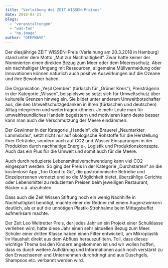 ```yaml
---
title: "Verleihung des ZEIT WISSEN-Preises"
date: 2018-03-21
blogs: 
  - "veranstaltungen"
  - "was-tun"
  - "no-image"
author: "DEEPWAVE"
---
```


Der diesjährige ZEIT WISSEN-Preis (Verleihung am 20.3.2018 in Hamburg) stand unter dem Motto „Mut zur Nachhaltigkeit“. Zwar hatte keiner der Nominierten einen direkten Bezug zum Meer oder dem Meeresschutz. Aber ein nachhaltiger Umgang mit Ressourcen, allgemeine Müllvermeidung oder Innovationen können natürlich auch positive Auswirkungen auf die Ozeane und ihre Bewohner haben.

Die Organisation „Yeşil Çember“ (türkisch für „Grüner Kreis“), Preisträgerin in der Kategorie „Wissen“, beispielsweise setzt sich für Umweltschutz über kulturelle Grenzen hinweg ein. Sie bildet unter anderem Umweltbotschafter aus, die den Umweltschutzgedanken in ihren (türkischen und deutschen) Alltag integrieren und weitertragen können. Je mehr Leute man für umweltfreundliches Handeln begeistern und motivieren kann desto besser kann man auch die Verschmutzung der Meere eindämmen.

Der Gewinner in der Kategorie „Handeln“, die Brauerei „Neumarkter Lammsbräu“, setzt nicht nur auf ökologische Rohstoffe für die Herstellung ihrer Getränke, sondern auch auf CO2 und Wasser Einsparungen in der Produktion durch nachhaltige Energie-, Logistik und Produktionskonzepte. Auch das ein Plus für die Umwelt und somit auch für die Meere.

Auch durch reduzierte Lebensmittelverschwendung kann viel CO2 eingespart werden. So ging der Preis in der Kategorie „Durchstarten“ an die kostenlose App „Too Good to Go“, die gastronomische Betriebe und Einzelpersonen vernetzt und so die Möglichkeit bietet, überzählige Gerichte oder Lebensmittel zu reduzierten Preisen beim jeweiligen Restaurant, Bäcker o.ä. abzuholen.

Dass auch die Zeit Wissen Stiftung noch ein wenig Nachhilfe in Nachhaltigkeit benötigt, machte einer der Redner mit einem Augenzwinkern deutlich, als er auf die unnötigen Plastik-Strohhalme beim Mittagsbuffet aufmerksam machte.

Der Zeit Leo Weltretter Preis, der jedes Jahr an ein Projekt einer Schulklasse verliehen wird, hatte diese Jahr einen sehr aktuellen Bezug zum Meer. Schüler einer dritten Klasse haben einen Filter entwickelt, um Mikroplastik im Haushalt direkt aus dem Abfluss herauszufiltern. Toll, dass dieses wichtige Thema bei den Kindern angekommen ist und wir wollen hoffen, dass es durch weitere Aufklärung und Informationen auch noch verstärkt zu den Erwachsenen und Unternehmen durchdringt und aus Duschgels, Shampoos etc. verbannt werden wird.
